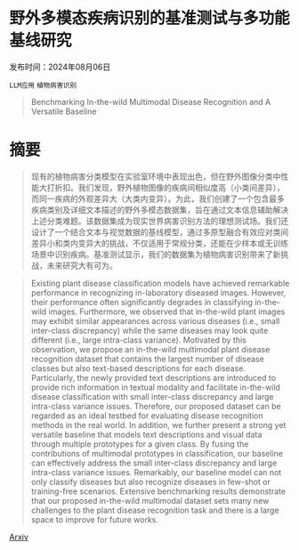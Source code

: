 # 野外多模态疾病识别的基准测试与多功能基线研究

发布时间：2024年08月06日

`LLM应用` `植物病害识别`

> Benchmarking In-the-wild Multimodal Disease Recognition and A Versatile Baseline

# 摘要

> 现有的植物病害分类模型在实验室环境中表现出色，但在野外图像分类中性能大打折扣。我们发现，野外植物图像的疾病间相似度高（小类间差异），而同一疾病的外观差异大（大类内变异）。为此，我们创建了一个包含最多疾病类别及详细文本描述的野外多模态数据集，旨在通过文本信息辅助解决上述分类难题。该数据集成为现实世界病害识别方法的理想测试场。我们还设计了一个结合文本与视觉数据的基线模型，通过多原型融合有效应对类间差异小和类内变异大的挑战，不仅适用于常规分类，还能在少样本或无训练场景中识别疾病。基准测试显示，我们的数据集为植物病害识别带来了新挑战，未来研究大有可为。

> Existing plant disease classification models have achieved remarkable performance in recognizing in-laboratory diseased images. However, their performance often significantly degrades in classifying in-the-wild images. Furthermore, we observed that in-the-wild plant images may exhibit similar appearances across various diseases (i.e., small inter-class discrepancy) while the same diseases may look quite different (i.e., large intra-class variance). Motivated by this observation, we propose an in-the-wild multimodal plant disease recognition dataset that contains the largest number of disease classes but also text-based descriptions for each disease. Particularly, the newly provided text descriptions are introduced to provide rich information in textual modality and facilitate in-the-wild disease classification with small inter-class discrepancy and large intra-class variance issues. Therefore, our proposed dataset can be regarded as an ideal testbed for evaluating disease recognition methods in the real world. In addition, we further present a strong yet versatile baseline that models text descriptions and visual data through multiple prototypes for a given class. By fusing the contributions of multimodal prototypes in classification, our baseline can effectively address the small inter-class discrepancy and large intra-class variance issues. Remarkably, our baseline model can not only classify diseases but also recognize diseases in few-shot or training-free scenarios. Extensive benchmarking results demonstrate that our proposed in-the-wild multimodal dataset sets many new challenges to the plant disease recognition task and there is a large space to improve for future works.

[Arxiv](https://arxiv.org/abs/2408.03120)